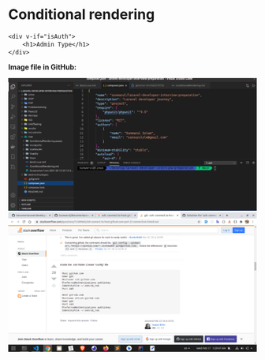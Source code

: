 # Conditional rendering

```
<div v-if="isAuth">
	<h1>Admin Type</h1>
</div>
```

**Image file in GitHub:**

![Image Name 1](images/2021-02-17_01-57.png)
![Image Name 2](images/Screenshot%20from%202021-02-17%2001-29-47.png)
